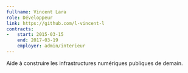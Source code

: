 ```yaml
---
fullname: Vincent Lara
role: Développeur
link: https://github.com/l-vincent-l
contracts:
-   start: 2015-03-15
    end: 2017-03-19
    employer: admin/interieur
---
```


Aide à construire les infrastructures numériques publiques de demain.

